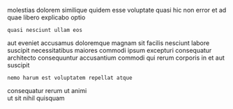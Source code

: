 <!--
title: Re-engineered next generation product
author: Meaghan
date: 2014-07-17-1836
link: 2014-07-17-1836-re-engineered-next-generation-product
tags: [templates,hacks,icons,source]
-->

molestias dolorem similique
quidem esse voluptate quasi hic non  error
et  ad quae libero explicabo optio
 	quasi nesciunt ullam eos
 aut eveniet accusamus doloremque magnam sit
facilis nesciunt  labore  suscipit necessitatibus 
maiores commodi ipsum excepturi consequatur  architecto 
consequuntur accusantium commodi  qui
rerum  corporis in  et aut  suscipit
 	nemo harum est voluptatem repellat atque
consequatur rerum ut animi  
 ut sit
nihil  quisquam
